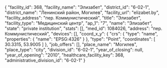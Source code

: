 {
    "facility_id": 368,
    "facility_name": "Элизабет",
    "district_id": "6-02-1",
    "district_name": "Ленинский район, Могилев",
    "facility_url": "elizabet.by",
    "facility_address": "пер. Коммунистический",
    "title": "Элизабет",
    "facility_type": "Медицинский центр",
    "ap_1": "7",
    "name": "Элизабет",
    "state": "private institution",
    "stats": [],
    "med_id": 1084026,
    "address": "пер. Коммунистический",
    "devices": [],
    "coord_x_y": {
        "crs": {
            "type": "name",
            "properties": {
                "name": "EPSG:4326"
            }
        },
        "type": "Point",
        "coordinates": [
            30.3315,
            53.9005
        ]
    },
    "job_offers": [],
    "place_name": "Могилев",
    "place_type": "city",
    "division_id": "6-02-1",
    "year_of_closing": null,
    "year_of_opening": "2010",
    "healthcare_facility_key": 368,
    "administrative_division_id": "6-02-1"
}